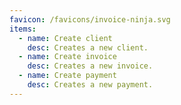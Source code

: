 ```yaml
---
favicon: /favicons/invoice-ninja.svg
items:
  - name: Create client
    desc: Creates a new client.
  - name: Create invoice
    desc: Creates a new invoice.
  - name: Create payment
    desc: Creates a new payment.
---
```


<script setup>
  import CustomListing from '../../components/CustomListing.vue'
</script>

<CustomListing />
